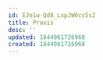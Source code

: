 ```yaml
---
id: EJo1w-Qd8_LxpJW0ccSs2
title: Praxis
desc: ''
updated: 1644961726968
created: 1644961726968
---
```


